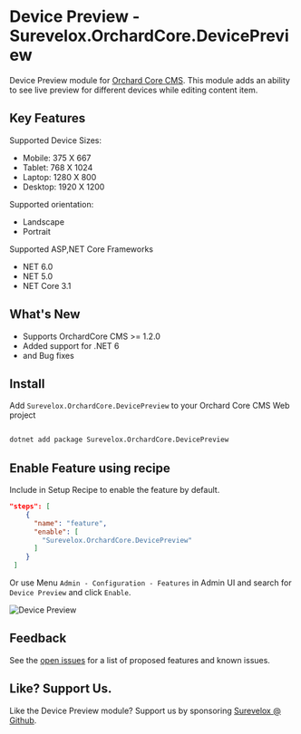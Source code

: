 # Device Preview - Surevelox.OrchardCore.DevicePreview

Device Preview module for [Orchard Core CMS](https://github.com/OrchardCMS/OrchardCore). This module adds an ability to see live preview for different devices while editing content item.

## Key Features

Supported Device Sizes:
- Mobile: 375 X 667
- Tablet: 768 X 1024
- Laptop: 1280 X 800
- Desktop: 1920 X 1200

Supported orientation:
- Landscape
- Portrait

Supported ASP,NET Core Frameworks
- NET 6.0
- NET 5.0
- NET Core 3.1

## What's New 
- Supports OrchardCore CMS >= 1.2.0
- Added support for .NET 6
- and Bug fixes


## Install

Add `Surevelox.OrchardCore.DevicePreview` to your Orchard Core CMS Web project



```bash

dotnet add package Surevelox.OrchardCore.DevicePreview

```


## Enable Feature using recipe

Include in Setup Recipe to enable the feature by default.


```json
"steps": [
    {
      "name": "feature",
      "enable": [
        "Surevelox.OrchardCore.DevicePreview"
      ]
    }
 ]
```

Or use Menu `Admin - Configuration - Features` in Admin UI and search for `Device Preview` and click `Enable`.

![Device Preview](https://raw.githubusercontent.com/surevelox/OrchardCore.Modules/master/DevicePreview/images/screen-1.gif)

## Feedback
See the [open issues](https://github.com/surevelox/OrchardCore.Modules/issues) for a list of proposed features and known issues.


## Like?  Support Us.

Like the Device Preview module? Support us by sponsoring  [Surevelox @ Github](https://github.com/sponsors/surevelox).  